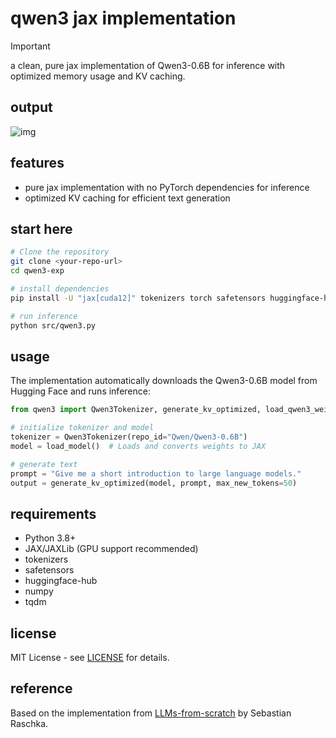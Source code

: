 # qwen3 jax implementation

> [!IMPORTANT] 
>  a clean, pure jax implementation of Qwen3-0.6B for inference with optimized memory usage and KV caching.

## output 

![img](output.png)

## features

- pure jax implementation with no PyTorch dependencies for inference
- optimized KV caching for efficient text generation

## start here

```bash
# Clone the repository
git clone <your-repo-url>
cd qwen3-exp

# install dependencies
pip install -U "jax[cuda12]" tokenizers torch safetensors huggingface-hub tqdm numpy

# run inference
python src/qwen3.py
```

## usage

The implementation automatically downloads the Qwen3-0.6B model from Hugging Face and runs inference:

```python
from qwen3 import Qwen3Tokenizer, generate_kv_optimized, load_qwen3_weights_jax_optimized

# initialize tokenizer and model
tokenizer = Qwen3Tokenizer(repo_id="Qwen/Qwen3-0.6B")
model = load_model()  # Loads and converts weights to JAX

# generate text
prompt = "Give me a short introduction to large language models."
output = generate_kv_optimized(model, prompt, max_new_tokens=50)
```

## requirements

- Python 3.8+
- JAX/JAXLib (GPU support recommended)
- tokenizers
- safetensors
- huggingface-hub
- numpy
- tqdm

## license

MIT License - see [LICENSE](LICENSE) for details.

## reference

Based on the implementation from [LLMs-from-scratch](https://github.com/rasbt/LLMs-from-scratch/tree/main/ch05/11_qwen3) by Sebastian Raschka.